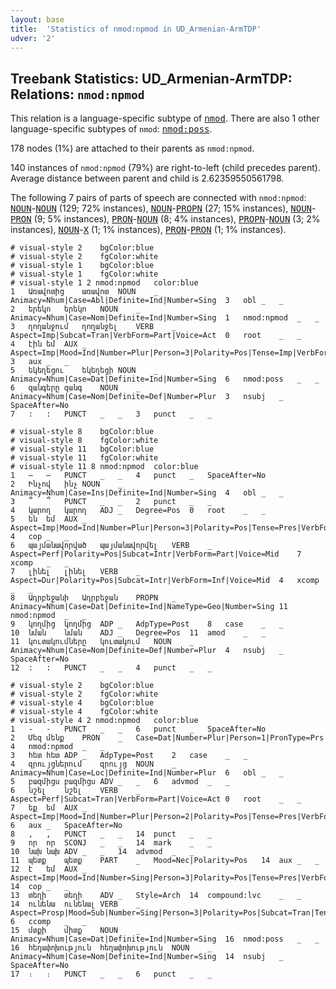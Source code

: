 ```yaml
---
layout: base
title:  'Statistics of nmod:npmod in UD_Armenian-ArmTDP'
udver: '2'
---
```


## Treebank Statistics: UD_Armenian-ArmTDP: Relations: `nmod:npmod`

This relation is a language-specific subtype of <tt><a href="hy_armtdp-dep-nmod.html">nmod</a></tt>.
There are also 1 other language-specific subtypes of `nmod`: <tt><a href="hy_armtdp-dep-nmod-poss.html">nmod:poss</a></tt>.

178 nodes (1%) are attached to their parents as `nmod:npmod`.

140 instances of `nmod:npmod` (79%) are right-to-left (child precedes parent).
Average distance between parent and child is 2.62359550561798.

The following 7 pairs of parts of speech are connected with `nmod:npmod`: <tt><a href="hy_armtdp-pos-NOUN.html">NOUN</a></tt>-<tt><a href="hy_armtdp-pos-NOUN.html">NOUN</a></tt> (129; 72% instances), <tt><a href="hy_armtdp-pos-NOUN.html">NOUN</a></tt>-<tt><a href="hy_armtdp-pos-PROPN.html">PROPN</a></tt> (27; 15% instances), <tt><a href="hy_armtdp-pos-NOUN.html">NOUN</a></tt>-<tt><a href="hy_armtdp-pos-PRON.html">PRON</a></tt> (9; 5% instances), <tt><a href="hy_armtdp-pos-PRON.html">PRON</a></tt>-<tt><a href="hy_armtdp-pos-NOUN.html">NOUN</a></tt> (8; 4% instances), <tt><a href="hy_armtdp-pos-PROPN.html">PROPN</a></tt>-<tt><a href="hy_armtdp-pos-NOUN.html">NOUN</a></tt> (3; 2% instances), <tt><a href="hy_armtdp-pos-NOUN.html">NOUN</a></tt>-<tt><a href="hy_armtdp-pos-X.html">X</a></tt> (1; 1% instances), <tt><a href="hy_armtdp-pos-PRON.html">PRON</a></tt>-<tt><a href="hy_armtdp-pos-PRON.html">PRON</a></tt> (1; 1% instances).


~~~ conllu
# visual-style 2	bgColor:blue
# visual-style 2	fgColor:white
# visual-style 1	bgColor:blue
# visual-style 1	fgColor:white
# visual-style 1 2 nmod:npmod	color:blue
1	Առավոտից	առավոտ	NOUN	_	Animacy=Nhum|Case=Abl|Definite=Ind|Number=Sing	3	obl	_	_
2	երեկո	երեկո	NOUN	_	Animacy=Nhum|Case=Nom|Definite=Ind|Number=Sing	1	nmod:npmod	_	_
3	ղողանջում	ղողանջել	VERB	_	Aspect=Imp|Subcat=Tran|VerbForm=Part|Voice=Act	0	root	_	_
4	էին	եմ	AUX	_	Aspect=Imp|Mood=Ind|Number=Plur|Person=3|Polarity=Pos|Tense=Imp|VerbForm=Fin	3	aux	_	_
5	եկեղեցու	եկեղեցի	NOUN	_	Animacy=Nhum|Case=Dat|Definite=Ind|Number=Sing	6	nmod:poss	_	_
6	զանգերը	զանգ	NOUN	_	Animacy=Nhum|Case=Nom|Definite=Def|Number=Plur	3	nsubj	_	SpaceAfter=No
7	:	:	PUNCT	_	_	3	punct	_	_

~~~


~~~ conllu
# visual-style 8	bgColor:blue
# visual-style 8	fgColor:white
# visual-style 11	bgColor:blue
# visual-style 11	fgColor:white
# visual-style 11 8 nmod:npmod	color:blue
1	–	–	PUNCT	_	_	4	punct	_	SpaceAfter=No
2	Ինչով	ինչ	NOUN	_	Animacy=Nhum|Case=Ins|Definite=Ind|Number=Sing	4	obl	_	_
3	՞	՞	PUNCT	_	_	2	punct	_	_
4	կարող	կարող	ADJ	_	Degree=Pos	0	root	_	_
5	են	եմ	AUX	_	Aspect=Imp|Mood=Ind|Number=Plur|Person=3|Polarity=Pos|Tense=Pres|VerbForm=Fin	4	cop	_	_
6	պայմանավորված	պայմանավորվել	VERB	_	Aspect=Perf|Polarity=Pos|Subcat=Intr|VerbForm=Part|Voice=Mid	7	xcomp	_	_
7	լինել	լինել	VERB	_	Aspect=Dur|Polarity=Pos|Subcat=Intr|VerbForm=Inf|Voice=Mid	4	xcomp	_	_
8	Ադրբեջանի	Ադրբեջան	PROPN	_	Animacy=Nhum|Case=Dat|Definite=Ind|NameType=Geo|Number=Sing	11	nmod:npmod	_	_
9	կողմից	կողմից	ADP	_	AdpType=Post	8	case	_	_
10	նման	նման	ADJ	_	Degree=Pos	11	amod	_	_
11	կուտակումները	կուտակում	NOUN	_	Animacy=Nhum|Case=Nom|Definite=Def|Number=Plur	4	nsubj	_	SpaceAfter=No
12	:	:	PUNCT	_	_	4	punct	_	_

~~~


~~~ conllu
# visual-style 2	bgColor:blue
# visual-style 2	fgColor:white
# visual-style 4	bgColor:blue
# visual-style 4	fgColor:white
# visual-style 4 2 nmod:npmod	color:blue
1	-	-	PUNCT	_	_	6	punct	_	SpaceAfter=No
2	Մեզ	մենք	PRON	_	Case=Dat|Number=Plur|Person=1|PronType=Prs	4	nmod:npmod	_	_
3	հետ	հետ	ADP	_	AdpType=Post	2	case	_	_
4	զրույցներում	զրույց	NOUN	_	Animacy=Nhum|Case=Loc|Definite=Ind|Number=Plur	6	obl	_	_
5	բազմիցս	բազմիցս	ADV	_	_	6	advmod	_	_
6	նշել	նշել	VERB	_	Aspect=Perf|Subcat=Tran|VerbForm=Part|Voice=Act	0	root	_	_
7	եք	եմ	AUX	_	Aspect=Imp|Mood=Ind|Number=Plur|Person=2|Polarity=Pos|Tense=Pres|VerbForm=Fin	6	aux	_	SpaceAfter=No
8	,	,	PUNCT	_	_	14	punct	_	_
9	որ	որ	SCONJ	_	_	14	mark	_	_
10	նախ	նախ	ADV	_	_	14	advmod	_	_
11	պետք	պետք	PART	_	Mood=Nec|Polarity=Pos	14	aux	_	_
12	է	եմ	AUX	_	Aspect=Imp|Mood=Ind|Number=Sing|Person=3|Polarity=Pos|Tense=Pres|VerbForm=Fin	14	cop	_	_
13	տեղի	տեղի	ADV	_	Style=Arch	14	compound:lvc	_	_
14	ունենա	ունենալ	VERB	_	Aspect=Prosp|Mood=Sub|Number=Sing|Person=3|Polarity=Pos|Subcat=Tran|Tense=Pres|VerbForm=Fin|Voice=Act	6	ccomp	_	_
15	մտքի	միտք	NOUN	_	Animacy=Nhum|Case=Dat|Definite=Ind|Number=Sing	16	nmod:poss	_	_
16	հեղափոխություն	հեղափոխություն	NOUN	_	Animacy=Nhum|Case=Nom|Definite=Ind|Number=Sing	14	nsubj	_	SpaceAfter=No
17	։	։	PUNCT	_	_	6	punct	_	_

~~~


